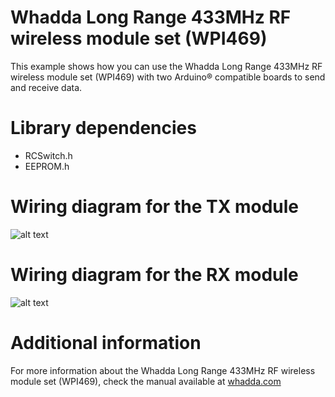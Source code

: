 # Whadda Long Range 433MHz RF wireless module set (WPI469)
This example shows how you can use the Whadda Long Range 433MHz RF wireless module set (WPI469) with two Arduino® compatible boards to send and receive data.
# Library dependencies
- RCSwitch.h
- EEPROM.h
# Wiring diagram for the TX module
![alt text](https://github.com/WhaddaMakers/WPI469/blob/main/tx_example/tx_example%20diagram.PNG?raw=true)
# Wiring diagram for the RX module
![alt text](https://github.com/WhaddaMakers/WPI469/blob/main/rx_example/rx_example%20diagram.PNG?raw=true)
# Additional information
For more information about the Whadda Long Range 433MHz RF wireless module set (WPI469), check the manual available at [whadda.com](https://www.whadda.com)
